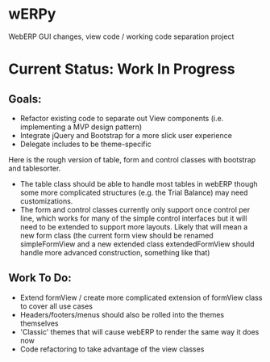wERPy
=====

WebERP GUI changes, view code / working code separation project

Current Status: Work In Progress
===

Goals:
------

 * Refactor existing code to separate out View components (i.e. implementing a MVP design pattern)
 * Integrate jQuery and Bootstrap for a more slick user experience
 * Delegate includes to be theme-specific

Here is the rough version of table, form and control classes with bootstrap and tablesorter.

 * The table class should be able to handle most tables in webERP though some more complicated structures 
(e.g. the Trial Balance) may need customizations.
 * The form and control classes currently only support once control per line, which works for many of the simple control interfaces but it will need to be extended to support more layouts.
Likely that will mean a new form class (the current form view should be renamed simpleFormView and a new extended class extendedFormView should handle more advanced construction, something like that)

Work To Do:
----

 * Extend formView / create more complicated extension of formView class to cover all use cases
 * Headers/footers/menus should also be rolled into the themes themselves
 * 'Classic' themes that will cause webERP to render the same way it does now
 * Code refactoring to take advantage of the view classes
